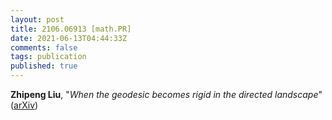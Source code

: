 ```yaml
---
layout: post
title: 2106.06913 [math.PR]
date: 2021-06-13T04:44:33Z
comments: false
tags: publication
published: true
---
```


<b>Zhipeng Liu</b>, "<i>When the geodesic becomes rigid in the directed landscape</i>" ([arXiv](http://arxiv.org/abs/2106.06913v1))
